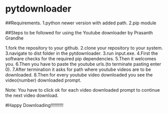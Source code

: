 # pytdownloader

##Requirements.
1.python newer version with added path.
2.pip module

##Steps to be followed for using the Youtube downloader by Prasanth Grandhe

1.fork the repository to your github.
2.clone your repository to your system.
3.navigate to dist folder in the pytdownloader.
3.run input.exe.
4.First the software checks for the required pip dependencies.
5.Then it welcomes you.
6.Then you have to paste the youtube urls.(to terminate pasting enter 0).
7.After termination it asks for path where youtube videos are to be downloaded.
8.Then for every youtube video downloaded you see the video(number) downloaded prompt.

Note: You have to click ok for each video downloaded prompt to continue the next video download.

#Happy Downloading!!!!!!!!!!
